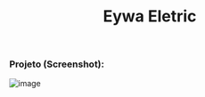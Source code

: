 <h1 align="center">Eywa Eletric</h1><br>

### Projeto (Screenshot):

![image](https://github.com/tolengvicky/Eywa-Eletric/assets/79332374/5d4e47c9-0151-4a52-80b2-d062f7ce4287)

